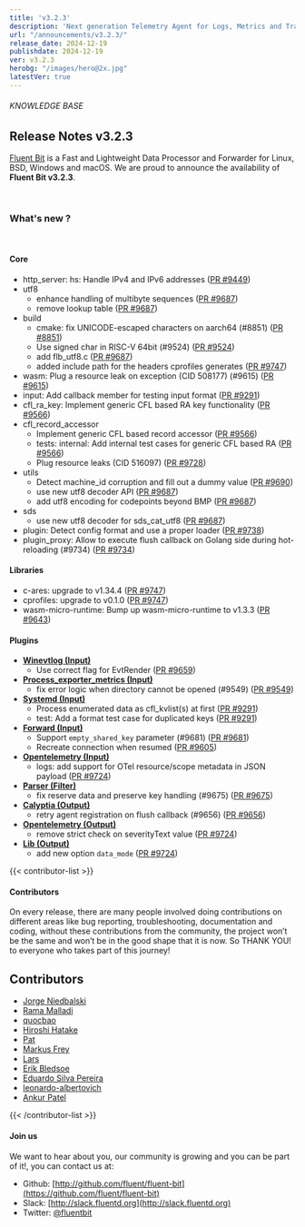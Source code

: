 ```yaml
---
title: 'v3.2.3'
description: 'Next generation Telemetry Agent for Logs, Metrics and Traces. '
url: "/announcements/v3.2.3/"
release_date: 2024-12-19
publishdate: 2024-12-19
ver: v3.2.3
herobg: "/images/hero@2x.jpg"
latestVer: true
---
```


###### KNOWLEDGE BASE

## Release Notes v3.2.3

[Fluent Bit](https://fluentbit.io) is a Fast and Lightweight Data Processor and Forwarder for Linux, BSD, Windows and macOS. We are proud to announce the availability of **Fluent Bit v3.2.3**.

<br>

### What's new ?

<br>

#### Core

- http_server: hs: Handle IPv4 and IPv6 addresses ([PR #9449](https://github.com/fluent/fluent-bit/pull/9449))
- utf8
  - enhance handling of multibyte sequences ([PR #9687](https://github.com/fluent/fluent-bit/pull/9687))
  - remove lookup table ([PR #9687](https://github.com/fluent/fluent-bit/pull/9687))
- build
  - cmake: fix UNICODE-escaped characters on aarch64 (#8851) ([PR #8851](https://github.com/fluent/fluent-bit/pull/8851))
  - Use signed char in RISC-V 64bit (#9524) ([PR #9524](https://github.com/fluent/fluent-bit/pull/9524))
  - add flb_utf8.c ([PR #9687](https://github.com/fluent/fluent-bit/pull/9687))
  - added include path for the headers cprofiles generates ([PR #9747](https://github.com/fluent/fluent-bit/pull/9747))
- wasm: Plug a resource leak on exception (CID 508177) (#9615) ([PR #9615](https://github.com/fluent/fluent-bit/pull/9615))
- input: Add callback member for testing input format ([PR #9291](https://github.com/fluent/fluent-bit/pull/9291))
- cfl_ra_key: Implement generic CFL based RA key functionality ([PR #9566](https://github.com/fluent/fluent-bit/pull/9566))
- cfl_record_accessor
  - Implement generic CFL based record accessor ([PR #9566](https://github.com/fluent/fluent-bit/pull/9566))
  - tests: internal: Add internal test cases for generic CFL based RA ([PR #9566](https://github.com/fluent/fluent-bit/pull/9566))
  - Plug resource leaks (CID 516097) ([PR #9728](https://github.com/fluent/fluent-bit/pull/9728))
- utils
  - Detect machine_id corruption and fill out a dummy value ([PR #9690](https://github.com/fluent/fluent-bit/pull/9690))
  - use new utf8 decoder API ([PR #9687](https://github.com/fluent/fluent-bit/pull/9687))
  - add utf8 encoding for codepoints beyond BMP ([PR #9687](https://github.com/fluent/fluent-bit/pull/9687))
- sds
  - use new utf8 decoder for sds_cat_utf8 ([PR #9687](https://github.com/fluent/fluent-bit/pull/9687))
- plugin: Detect config format and use a proper loader ([PR #9738](https://github.com/fluent/fluent-bit/pull/9738))
- plugin_proxy: Allow to execute flush callback on Golang side during hot-reloading (#9734) ([PR #9734](https://github.com/fluent/fluent-bit/pull/9734))

#### Libraries
  - c-ares: upgrade to v1.34.4 ([PR #9747](https://github.com/fluent/fluent-bit/pull/9747))
  - cprofiles: upgrade to v0.1.0 ([PR #9747](https://github.com/fluent/fluent-bit/pull/9747))
  - wasm-micro-runtime: Bump up wasm-micro-runtime to v1.3.3 ([PR #9643](https://github.com/fluent/fluent-bit/pull/9643))

#### Plugins

- **[Winevtlog (Input)](https://docs.fluentbit.io/manual/pipeline/inputs/winevtlog)**
  - Use correct flag for EvtRender ([PR #9659](https://github.com/fluent/fluent-bit/pull/9659))
- **[Process_exporter_metrics (Input)](https://docs.fluentbit.io/manual/pipeline/inputs/process_exporter_metrics)**
  - fix error logic when directory cannot be opened (#9549) ([PR #9549](https://github.com/fluent/fluent-bit/pull/9549))
- **[Systemd (Input)](https://docs.fluentbit.io/manual/pipeline/inputs/systemd)**
  - Process enumerated data as cfl_kvlist(s) at first ([PR #9291](https://github.com/fluent/fluent-bit/pull/9291))
  - test: Add a format test case for duplicated keys ([PR #9291](https://github.com/fluent/fluent-bit/pull/9291))
- **[Forward (Input)](https://docs.fluentbit.io/manual/pipeline/inputs/forward)**
  - Support `empty_shared_key` parameter  (#9681) ([PR #9681](https://github.com/fluent/fluent-bit/pull/9681))
  - Recreate connection when resumed ([PR #9605](https://github.com/fluent/fluent-bit/pull/9605))
- **[Opentelemetry (Input)](https://docs.fluentbit.io/manual/pipeline/inputs/opentelemetry)**
  - logs: add support for OTel resource/scope metadata in JSON payload ([PR #9724](https://github.com/fluent/fluent-bit/pull/9724))
- **[Parser (Filter)](https://docs.fluentbit.io/manual/pipeline/filters/parser)**
  - fix reserve data and preserve key handling (#9675) ([PR #9675](https://github.com/fluent/fluent-bit/pull/9675))
- **[Calyptia (Output)](https://docs.fluentbit.io/manual/pipeline/outputs/calyptia)**
  - retry agent registration on flush callback (#9656) ([PR #9656](https://github.com/fluent/fluent-bit/pull/9656))
- **[Opentelemetry (Output)](https://docs.fluentbit.io/manual/pipeline/outputs/opentelemetry)**
  - remove strict check on severityText value ([PR #9724](https://github.com/fluent/fluent-bit/pull/9724))
- **[Lib (Output)](https://docs.fluentbit.io/manual/pipeline/outputs/lib)**
  - add new option `data_mode` ([PR #9724](https://github.com/fluent/fluent-bit/pull/9724))

{{< contributor-list >}}

#### Contributors

On every release, there are many people involved doing contributions on different areas like bug reporting, troubleshooting, documentation and coding, without these contributions from the community, the project won’t be the same and won’t be in the good shape that it is now. So THANK YOU! to everyone who takes part of this journey!

## Contributors

- [Jorge Niedbalski](https://github.com/niedbalski)
- [Rama Malladi](https://github.com/RamaMalladiAWS)
- [quocbao](https://github.com/baonq-me)
- [Hiroshi Hatake](https://github.com/cosmo0920)
- [Pat](https://github.com/patrick-stephens)
- [Markus Frey](https://github.com/mkfrey)
- [Lars](https://github.com/PromyLOPh)
- [Erik Bledsoe](https://github.com/erikbledsoe)
- [Eduardo Silva Pereira](https://github.com/edsiper)
- [leonardo-albertovich](https://github.com/leonardo-albertovich)
- [Ankur Patel](https://github.com/imankurpatel000)


{{< /contributor-list >}}

#### Join us

We want to hear about you, our community is growing and you can be part of it!, you can contact us at:

* Github: [http://github.com/fluent/fluent-bit](https://github.com/fluent/fluent-bit)
* Slack: [http://slack.fluentd.org](http://slack.fluentd.org)
* Twitter: [@fluentbit](https://twitter.com/fluentbit)
